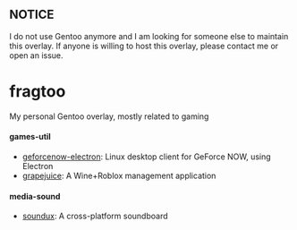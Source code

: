## NOTICE
I do not use Gentoo anymore and I am looking for someone else to maintain this overlay. If anyone is willing to host this overlay, please contact me or open an issue.

# fragtoo
My personal Gentoo overlay, mostly related to gaming

#### games-util
- [geforcenow-electron](https://www.nvidia.com/en-us/geforce-now): Linux desktop client for GeForce NOW, using Electron
- [grapejuice](https://gitlab.com/brinkervii/grapejuice): A Wine+Roblox management application

#### media-sound
- [soundux](https://soundux.rocks/): A cross-platform soundboard
